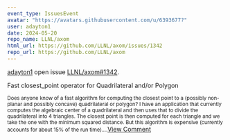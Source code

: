 ```yaml
---
event_type: IssuesEvent
avatar: "https://avatars.githubusercontent.com/u/6393677?"
user: adayton1
date: 2024-05-20
repo_name: LLNL/axom
html_url: https://github.com/LLNL/axom/issues/1342
repo_url: https://github.com/LLNL/axom
---
```


<a href='https://github.com/adayton1' target='_blank'>adayton1</a> open issue <a href='https://github.com/LLNL/axom/issues/1342' target='_blank'>LLNL/axom#1342</a>.

<p>Fast closest_point operator for Quadrilateral and/or Polygon</p><small>Does anyone know of a fast algorithm for computing the closest point to a (possibly non-planar and possibly concave) quadrilateral or polygon? I have an application that currently computes the algebraic center of a quadrilateral and then uses that to divide the quadrilateral into 4 triangles. The closest point is then computed for each triangle and we take the one with the minimum squared distance. But this algorithm is expensive (currently accounts for about 15% of the run time)....</small><a href='https://github.com/LLNL/axom/issues/1342' target='_blank'>View Comment</a>